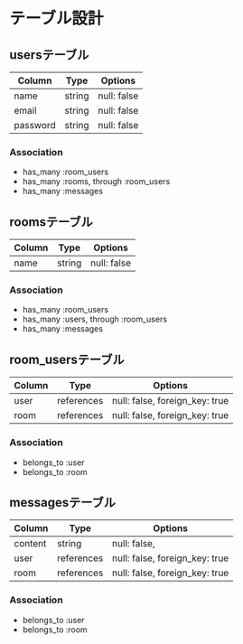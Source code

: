 # テーブル設計

## usersテーブル
|   Column   | Type   | Options    |
| ---------- | ------ | ---------- |
| name       | string | null: false|
| email      | string | null: false|
| password   | string | null: false|

### Association
- has_many :room_users
- has_many :rooms, through :room_users
- has_many :messages

## roomsテーブル
|   Column   | Type   | Options    |
| ---------- | ------ | ---------- |
| name       | string | null: false|

### Association
- has_many :room_users
- has_many :users, through :room_users
- has_many :messages

## room_usersテーブル
|   Column   | Type       | Options                       |
| ---------- | ---------- | ----------------------------- |
| user       | references | null: false, foreign_key: true|
| room       | references | null: false, foreign_key: true|

### Association
- belongs_to :user
- belongs_to :room

## messagesテーブル
|   Column   | Type       | Options                       |
| ---------- | ---------- | ----------------------------- |
| content    | string     | null: false,                  |
| user       | references | null: false, foreign_key: true|
| room       | references | null: false, foreign_key: true|

### Association
- belongs_to :user
- belongs_to :room

